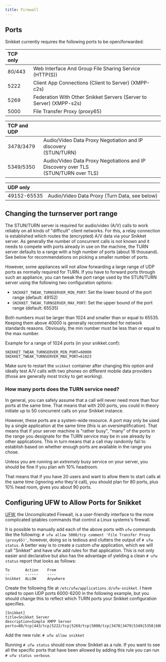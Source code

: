```yaml
---
title: Firewall
---
```


## Ports

Snikket currently requires the following ports to be open/forwarded:


 
  
 |**TCP only**   |                                                                                    |
 | :------------ | :--------------------------------------------------------------------------------- |
 | 80/443        | Web Interface And Group File Sharing Service (HTTP(S))                             |                                                                                                 
 | 5222          | Client App Connections (Client to Server) (XMPP-c2s)                               |               
 | 5269          | Federation With Other Snikket Servers (Server to Server) (XMPP-s2s)                |                                                                                                      
 | 5000          | File Transfer Proxy (proxy65)                                                      |
  
 
 |**TCP and UDP**|                                                                                    |
 | :-------------| :--------------------------------------------------------------------------------- |
 | 3478/3479     | Audio/Video Data Proxy Negotiation and IP discovery <br /> (STUN/TURN)                    |
 | 5349/5350     | Audio/Video Data Proxy Negotiations and IP Discovery over TLS <br /> (STUN/TURN over TLS) |


 |**UDP only**  |                                                                                    |
 | :----------- | :----------------------------------------------------------------------------------|
 | 49152-65535  | Audio/Video Data Proxy (Turn Data, see below)                                      |


## Changing the turnserver port range

The STUN/TURN server is required for audio/video (A/V) calls to work reliably on all kinds of "difficult" client networks. For this, a relay connection is established which routes the (encrypted) A/V data via your Snikket server. As generally the number of concurrent calls is not known and it needs to compete with ports already in use on the machine, the TURN server defaults to a range with a high number of ports (about 16 thousand). See below for recommendations on picking a smaller number of ports.

However, some appliances will not allow forwarding a large range of UDP ports as normally required for TURN. If you have to forward ports through such an appliance, you can tweak the port range used by the STUN/TURN server using the following two configuration options:

* `SNIKKET_TWEAK_TURNSERVER_MIN_PORT`: Set the lower bound of the port range (default: 49152)
* `SNIKKET_TWEAK_TURNSERVER_MAX_PORT`: Set the upper bound of the port range (default: 65535)

Both numbers must be larger than 1024 and smaller than or equal to 65535. Keeping them above 40000 is generally recommended for network standards reasons. Obviously, the min number must be less than or equal to the max number.

Example for a range of 1024 ports (in your snikket.conf):

```
SNIKKET_TWEAK_TURNSERVER_MIN_PORT=60000
SNIKKET_TWEAK_TURNSERVER_MAX_PORT=61023
```

Make sure to restart the `snikket` container after changing this option and ideally test A/V calls with two phones on different mobile data providers (those are generally most tricky to get working).

### How many ports does the TURN service need?

In general, you can safely assume that a call will never need more than four ports at the same time. That means that with 200 ports, you could in theory initiate up to 50 concurrent calls on your Snikket instance.

However, these ports are a system-wide resource. A port may only be used by a single application at the same time (this is an oversimplification). That means that if your server machine is "rather busy", "many" of the ports in the range you designate for the TURN service may be in use already by other applications. This in turn means that a call may randomly fail to establish based on whether enough ports are available in the range you chose.

Unless you are running an *extremely* busy service on your server, you should be fine if you plan wih 10% headroom. <!-- I checked how many "high ports" (5 digits) were open on the search.jabber.network xmppd at a random point in time, and they were just 800. Given that the high port range has 50k ports and that most users are not going to run a busy service as that, it should be fine. -->

That means that if you have 20 users and want to allow them to start calls at the same time (ignoring *who* they'd call), you should plan for 80 ports, plus 10% head room, gives you about 90 ports.

## Configuring UFW to Allow Ports for Snikket

[UFW](https://wiki.ubuntu.com/UncomplicatedFirewall), the Uncomplicated Firewall, is a user-friendly interface to the more complicated iptables commands that control a Linux systems's firewall. 

It is possible to manually add each of the above ports with `ufw` commands like the following: `# ufw allow 5000/tcp comment 'File Transfer Proxy (proxy65)'`, however, doing so is tedious and clutters the output of `# ufw status`. A better way is to create a custom ufw application, which we will call "Snikket" and have ufw add rules for that application. This is not only easier and declarative but also has the advantage of yielding a clean `# ufw status` report that looks as follows:

```
To       Action    From 
--       ------    ----
Snikket  ALLOW     Anywhere
```

Create the following file at `/etc/ufw/applications.d/ufw-snikket`. I have opted to open UDP ports 6000-6200 in the following example, but you should change this to reflect which TURN ports your Snikket configuration specifies.

```
[Snikket]
title=Snikket Server
description=Simple XMPP Server
ports=80/tcp|443/tcp|5222/tcp|5269/tcp|5000/tcp|3478|3479|5349|5350|6000:6200/udp
```

Add the new rule:
`# ufw allow snikket`

Running `# ufw status` should now show Snikket as a rule. If you want to see all the specific ports that have been allowed by adding this rule you can run `# ufw status verbose`.
